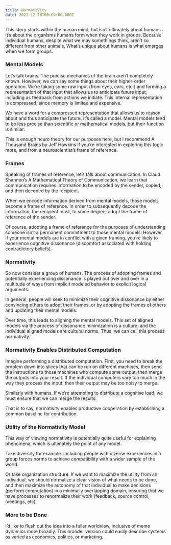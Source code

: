 ```yaml
---
title: Normativity
date: 2021-12-28T00:00:00.000Z
---
```


This story starts within the human mind, but isn’t ultimately about humans. It’s about the organisms humans form when they work in groups. Because individual humans, despite what we may somethings think, aren’t so different from other animals. What’s unique about humans is what emerges when we form groups.

### Mental Models

Let’s talk brains. The precise mechanics of the brain aren’t completely known. However, we can say some things about their higher-order operation. We’re taking some raw input (from eyes, ears, etc.) and forming a representation of that input that allows us to anticipate future input, including as feedback from actions we initiate. This internal representation is compressed, since memory is limited and expensive.

We have a word for a compressed representation that allows us to reason about and thus anticipate the future. It’s called a model. Mental models tend to be less precise than scientific or mathematical models, but their function is similar.

This is enough neuro theory for our purposes here, but I recommend A Thousand Brains by Jeff Hawkins if you’re interested in exploring this topic more, and from a neuroscientist’s frame of reference.

### Frames

Speaking of frames of reference, let’s talk about communication. In Claud Shannon’s A Mathematical Theory of Communication, we learn that communication requires information to be encoded by the sender, copied, and then decoded by the recipient.

When we encode information derived from mental models, those models become a frame of reference. In order to subsequently decode the information, the recipient must, to some degree, adopt the frame of reference of the sender.

Of course, adopting a frame of reference for the purposes of understanding someone isn’t a permanent commitment to those mental models. However, if your mental models are in conflict with a given framing, you’re likely to experience cognitive dissonance (discomfort associated with holding contradictory beliefs).

### Normativity

So now consider a group of humans. The process of adopting frames and potentially experiencing dissonance is played out over and over in a multitude of ways from implicit modeled behavior to explicit logical arguments.

In general, people will seek to minimize their cognitive dissonance by either convincing others to adopt their frames, or by adopting the frames of others and updating their mental models.

Over time, this leads to aligning the mental models. This set of aligned models via the process of dissonance minimization is a culture, and the individual aligned models are cultural norms. Thus, we can call this process normativity.

### Normativity Enables Distributed Computation

Imagine performing a distributed computation. First, you need to break the problem down into slices that can be run on different machines, then send the instructions to those machines who compute some output, then merge the outputs into your result. If the individual computers vary too much in the way they process the input, then their output may be too noisy to merge.

Similarly with humans. If we’re attempting to distribute a cognitive load, we must ensure that we can merge the results.

That is to say, normativity enables productive cooperation by establishing a common baseline for contribution.

### Utility of the Normativity Model

This way of viewing normativity is potentially quite useful for explaining phenomena, which is ultimately the point of any model.

Take diversity for example. Including people with diverse experiences in a group forces norms to achieve compatibility with a wider sample of the world.

Or take organization structure. If we want to maximize the utility from an individual, we should normalize a clear vision of what needs to be done, and then maximize the autonomy of that individual to make decisions (perform computation) in a minimally overlapping domain, ensuring that we have processes to renormalize their work (feedback, source control, meetings, etc).

### More to be Done

I’d like to flush out the idea into a fuller worldview, inclusive of meme dynamics more broadly. This broader version could easily describe systems as varied as economics, politics, or marketing.
